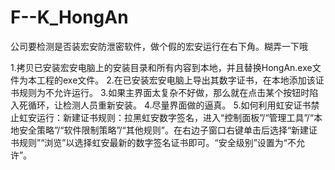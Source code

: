 F--K_HongAn
===========

公司要检测是否装宏安防泄密软件，做个假的宏安运行在右下角。糊弄一下哦

1.拷贝已安装宏安电脑上的安装目录和所有内容到本地，并且替换HongAn.exe文件为本工程的exe文件。
2.在已安装宏安电脑上导出其数字证书，在本地添加该证书规则为不允许运行。
3.如果主界面太复杂不好做，那么就在点击某个按钮时陷入死循环，让检测人员重新安装。
4.尽量界面做的逼真。
5.如何利用虹安证书禁止虹安运行：新建证书规则：拉黑虹安数字签名，进入“控制面板”/“管理工具”/“本地安全策略”/“软件限制策略”/“其他规则”。在右边子窗口右键单击后选择“新建证书规则”“浏览”以选择虹安最新的数字签名证书即可。“安全级别”设置为“不允许”。





